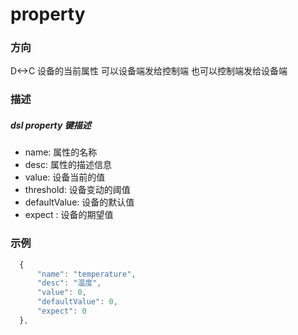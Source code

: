 # property 
### 方向
D<->C 
设备的当前属性 可以设备端发给控制端 也可以控制端发给设备端

### 描述
##### dsl property 键描述
- name:
  属性的名称
- desc:
  属性的描述信息
- value:
  设备当前的值
- threshold:
  设备变动的阈值
- defaultValue:
  设备的默认值
- expect :
  设备的期望值


### 示例
```javascript
  {
      "name": "temperature",
      "desc": "温度",
      "value": 0,
      "defaultValue": 0,
      "expect": 0
  },
```